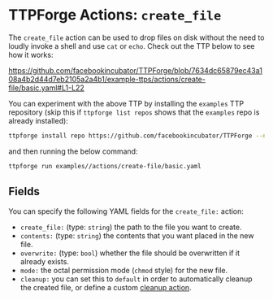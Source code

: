 # TTPForge Actions: `create_file`

The `create_file` action can be used to drop files on disk without the need to
loudly invoke a shell and use `cat` or `echo`. Check out the TTP below to see
how it works:

https://github.com/facebookincubator/TTPForge/blob/7634dc65879ec43a108a4b2d44d7eb2105a2a4b1/example-ttps/actions/create-file/basic.yaml#L1-L22

You can experiment with the above TTP by installing the `examples` TTP
repository (skip this if `ttpforge list repos` shows that the `examples` repo is
already installed):

```bash
ttpforge install repo https://github.com/facebookincubator/TTPForge --name examples
```

and then running the below command:

```bash
ttpforge run examples//actions/create-file/basic.yaml
```

## Fields

You can specify the following YAML fields for the `create_file:` action:

- `create_file:` (type: `string`) the path to the file you want to create.
- `contents:` (type: `string`) the contents that you want placed in the new
  file.
- `overwrite:` (type: `bool`) whether the file should be overwritten if it
  already exists.
- `mode:` the octal permission mode (`chmod` style) for the new file.
- `cleanup:` you can set this to `default` in order to automatically cleanup the
  created file, or define a custom
  [cleanup action](https://github.com/facebookincubator/TTPForge/blob/main/docs/foundations/cleanup.md#cleanup-basics).
